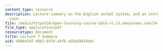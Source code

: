```yaml
---
content_type: resource
description: Lecture summary on the English verbal system, and an introduction to
  case.
file: /media/https%3A/open-learning-course-data-rc.s3.amazonaws.com/24-902-language-and-its-structure-ii-syntax-fall-2003/4606e54f40b2647ea4fba18a69634ebc_ln78_oct6_8_sum.pdf
file_type: application/pdf
resourcetype: Document
title: Lecture 7 Summary
uid: 4606e54f-40b2-647e-a4fb-a18a69634ebc
---
```

